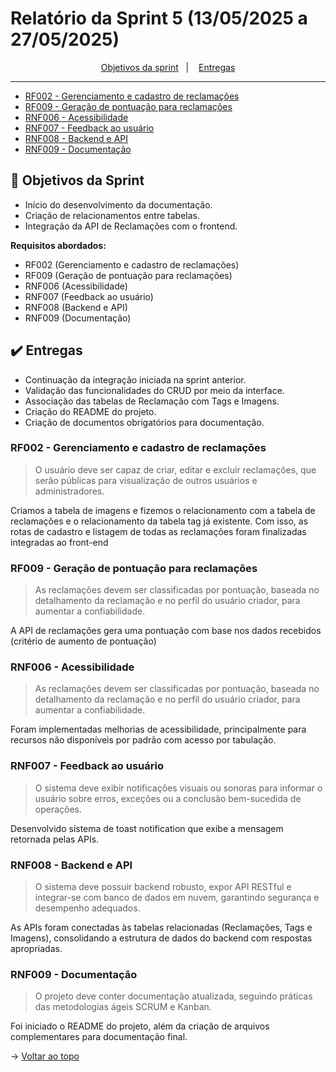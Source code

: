 <span id="topo">

# Relatório da Sprint 5 (13/05/2025 a 27/05/2025)

<p align="center">
    <a href="#objetivos">Objetivos da sprint</a> &nbsp |&nbsp &nbsp
    <a href="#entregas">Entregas</a>
    <hr>
    <ul>
        <a href="#RF002"><li>RF002 - Gerenciamento e cadastro de reclamações</li></a>
        <a href="#RF009"><li>RF009 - Geração de pontuação para reclamações</li></a>
        <a href="#RNF006"><li>RNF006 - Acessibilidade</li></a>
        <a href="#RNF007"><li>RNF007 - Feedback ao usuário</li></a>
        <a href="#RNF008"><li>RNF008 - Backend e API</li></a>
        <a href="#RNF009"><li>RNF009 - Documentação</li></a>
    </ul>
</p>

<span id="objetivos">

## 🎯 Objetivos da Sprint

- Início do desenvolvimento da documentação.  
- Criação de relacionamentos entre tabelas.  
- Integração da API de Reclamações com o frontend.

**Requisitos abordados:**

- RF002 (Gerenciamento e cadastro de reclamações)  
- RF009 (Geração de pontuação para reclamações)  
- RNF006 (Acessibilidade)  
- RNF007 (Feedback ao usuário)  
- RNF008 (Backend e API)  
- RNF009 (Documentação)

<span id="entregas">

## ✔️ Entregas

- Continuação da integração iniciada na sprint anterior.  
- Validação das funcionalidades do CRUD por meio da interface.  
- Associação das tabelas de Reclamação com Tags e Imagens.  
- Criação do README do projeto.  
- Criação de documentos obrigatórios para documentação.

<span id="RF002">

### RF002 - Gerenciamento e cadastro de reclamações

> O usuário deve ser capaz de criar, editar e excluir reclamações, que serão públicas para visualização de outros usuários e administradores.

Criamos a tabela de imagens e fizemos o relacionamento com a tabela de reclamações e o relacionamento da tabela tag já existente. Com isso, as rotas de cadastro e listagem de todas as reclamações foram finalizadas integradas ao front-end

<span id="RF009">

### RF009 - Geração de pontuação para reclamações

> As reclamações devem ser classificadas por pontuação, baseada no detalhamento da reclamação e no perfil do usuário criador, para aumentar a confiabilidade.

A API de reclamações gera uma pontuação com base nos dados recebidos (critério de aumento de pontuação)

<span id="RNF006">

### RNF006 - Acessibilidade

> As reclamações devem ser classificadas por pontuação, baseada no detalhamento da reclamação e no perfil do usuário criador, para aumentar a confiabilidade.

Foram implementadas melhorias de acessibilidade, principalmente para recursos não disponíveis por padrão com acesso por tabulação.

<span id="RNF007">

### RNF007 - Feedback ao usuário

> O sistema deve exibir notificações visuais ou sonoras para informar o usuário sobre erros, exceções ou a conclusão bem-sucedida de operações.

Desenvolvido sistema de toast notification que exibe a mensagem retornada pelas APIs.

<span id="RNF008">

### RNF008 - Backend e API

> O sistema deve possuir backend robusto, expor API RESTful e integrar-se com banco de dados em nuvem, garantindo segurança e desempenho adequados.

As APIs foram conectadas às tabelas relacionadas (Reclamações, Tags e Imagens), consolidando a estrutura de dados do backend com respostas apropriadas.

<span id="RNF009">

### RNF009 - Documentação

> O projeto deve conter documentação atualizada, seguindo práticas das metodologias ágeis SCRUM e Kanban.

Foi iniciado o README do projeto, além da criação de arquivos complementares para documentação final.

→ [Voltar ao topo](#topo)
